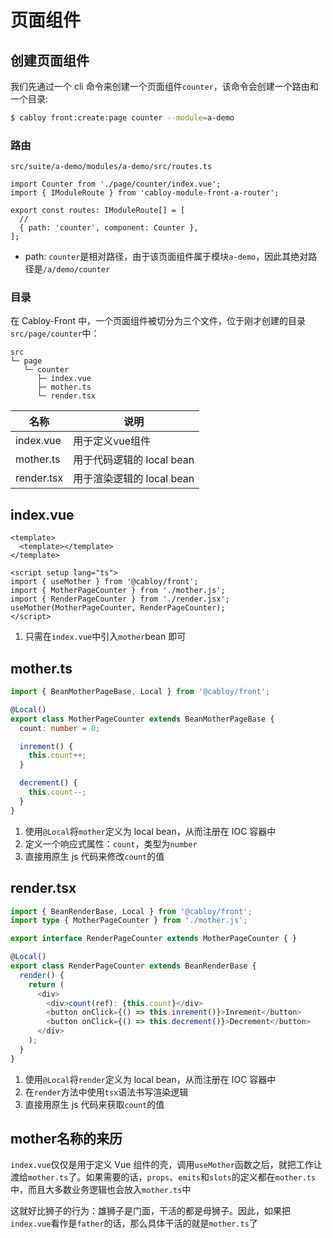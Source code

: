 # 页面组件

## 创建页面组件

我们先通过一个 cli 命令来创建一个页面组件`counter`，该命令会创建一个路由和一个目录:

```bash
$ cabloy front:create:page counter --module=a-demo
```

### 路由

`src/suite/a-demo/modules/a-demo/src/routes.ts`

```typescript{1,6}
import Counter from './page/counter/index.vue';
import { IModuleRoute } from 'cabloy-module-front-a-router';

export const routes: IModuleRoute[] = [
  //
  { path: 'counter', component: Counter },
];
```

- path: `counter`是相对路径，由于该页面组件属于模块`a-demo`，因此其绝对路径是`/a/demo/counter`

### 目录

在 Cabloy-Front 中，一个页面组件被切分为三个文件，位于刚才创建的目录`src/page/counter`中：

```
src
└─ page
   └─ counter
      ├─ index.vue
      ├─ mother.ts
      └─ render.tsx
```

| 名称       | 说明                      |
| ---------- | ------------------------- |
| index.vue  | 用于定义vue组件           |
| mother.ts  | 用于代码逻辑的 local bean |
| render.tsx | 用于渲染逻辑的 local bean |

## index.vue

```vue
<template>
  <template></template>
</template>

<script setup lang="ts">
import { useMother } from '@cabloy/front';
import { MotherPageCounter } from './mother.js';
import { RenderPageCounter } from './render.jsx';
useMother(MotherPageCounter, RenderPageCounter);
</script>
```

1. 只需在`index.vue`中引入`mother`bean 即可

## mother.ts

```typescript
import { BeanMotherPageBase, Local } from '@cabloy/front';

@Local()
export class MotherPageCounter extends BeanMotherPageBase {
  count: number = 0;

  inrement() {
    this.count++;
  }

  decrement() {
    this.count--;
  }
}
```

1. 使用`@Local`将`mother`定义为 local bean，从而注册在 IOC 容器中
2. 定义一个响应式属性：`count`，类型为`number`
3. 直接用原生 js 代码来修改`count`的值

## render.tsx

```typescript
import { BeanRenderBase, Local } from '@cabloy/front';
import type { MotherPageCounter } from './mother.js';

export interface RenderPageCounter extends MotherPageCounter { }

@Local()
export class RenderPageCounter extends BeanRenderBase {
  render() {
    return (
      <div>
        <div>count(ref): {this.count}</div>
        <button onClick={() => this.inrement()}>Inrement</button>
        <button onClick={() => this.decrement()}>Decrement</button>
      </div>
    );
  }
}
```

1. 使用`@Local`将`render`定义为 local bean，从而注册在 IOC 容器中
2. 在`render`方法中使用`tsx`语法书写渲染逻辑
3. 直接用原生 js 代码来获取`count`的值

## mother名称的来历

`index.vue`仅仅是用于定义 Vue 组件的壳，调用`useMother`函数之后，就把工作让渡给`mother.ts`了。如果需要的话，`props`、`emits`和`slots`的定义都在`mother.ts`中，而且大多数业务逻辑也会放入`mother.ts`中

这就好比狮子的行为：雄狮子是门面，干活的都是母狮子。因此，如果把`index.vue`看作是`father`的话，那么具体干活的就是`mother.ts`了
